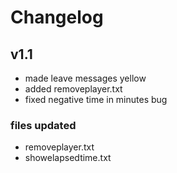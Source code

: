 # Changelog 

## v1.1
- made leave messages yellow
- added removeplayer.txt 
- fixed negative time in minutes bug 
### files updated
- removeplayer.txt
- showelapsedtime.txt
